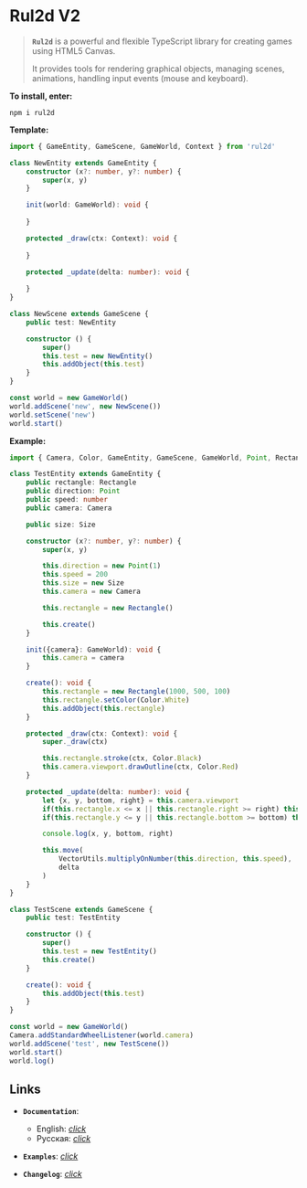# Rul2d V2

> **`Rul2d`** is a powerful and flexible TypeScript library for creating games using HTML5 Canvas.
> 
> It provides tools for rendering graphical objects, managing scenes, animations, handling input events (mouse and keyboard).

**To install, enter:**

```shell
npm i rul2d
```

**Template:**

```typescript
import { GameEntity, GameScene, GameWorld, Context } from 'rul2d'

class NewEntity extends GameEntity {
    constructor (x?: number, y?: number) {
        super(x, y)
    }

    init(world: GameWorld): void {
        
    }

    protected _draw(ctx: Context): void {
        
    }

    protected _update(delta: number): void {
        
    }
}

class NewScene extends GameScene {
    public test: NewEntity

    constructor () {
        super()
        this.test = new NewEntity()
        this.addObject(this.test)
    }
}

const world = new GameWorld()
world.addScene('new', new NewScene())
world.setScene('new')
world.start()
```

**Example:**

```typescript
import { Camera, Color, GameEntity, GameScene, GameWorld, Point, Rectangle, Size, Context, VectorUtils } from 'rul2d'

class TestEntity extends GameEntity {
    public rectangle: Rectangle
    public direction: Point
    public speed: number
    public camera: Camera

    public size: Size

    constructor (x?: number, y?: number) {
        super(x, y)

        this.direction = new Point(1)
        this.speed = 200
        this.size = new Size
        this.camera = new Camera

        this.rectangle = new Rectangle()

        this.create()
    }

    init({camera}: GameWorld): void {
        this.camera = camera
    }

    create(): void {
        this.rectangle = new Rectangle(1000, 500, 100)
        this.rectangle.setColor(Color.White)
        this.addObject(this.rectangle)
    }

    protected _draw(ctx: Context): void {
        super._draw(ctx)

        this.rectangle.stroke(ctx, Color.Black)
        this.camera.viewport.drawOutline(ctx, Color.Red)
    }

    protected _update(delta: number): void {
        let {x, y, bottom, right} = this.camera.viewport
        if(this.rectangle.x <= x || this.rectangle.right >= right) this.direction.x *= -1
        if(this.rectangle.y <= y || this.rectangle.bottom >= bottom) this.direction.y *= -1

        console.log(x, y, bottom, right)

        this.move(
            VectorUtils.multiplyOnNumber(this.direction, this.speed), 
            delta
        )
    }
}

class TestScene extends GameScene {
    public test: TestEntity

    constructor () {
        super()
        this.test = new TestEntity()
        this.create()
    }

    create(): void {
        this.addObject(this.test)
    }
}

const world = new GameWorld()
Camera.addStandardWheelListener(world.camera)
world.addScene('test', new TestScene())
world.start()
world.log()
```

## Links

- **`Documentation`**:
  - English: [*click*](docs/en.md)
  - Русская: [*click*](docs/ru.md)

- **`Examples`**: [*click*](examples/)
- **`Changelog`**: [*click*](CHANGELOG.md)